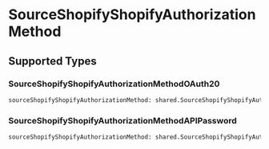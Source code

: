 # SourceShopifyShopifyAuthorizationMethod


## Supported Types

### SourceShopifyShopifyAuthorizationMethodOAuth20

```python
sourceShopifyShopifyAuthorizationMethod: shared.SourceShopifyShopifyAuthorizationMethodOAuth20 = /* values here */
```

### SourceShopifyShopifyAuthorizationMethodAPIPassword

```python
sourceShopifyShopifyAuthorizationMethod: shared.SourceShopifyShopifyAuthorizationMethodAPIPassword = /* values here */
```

